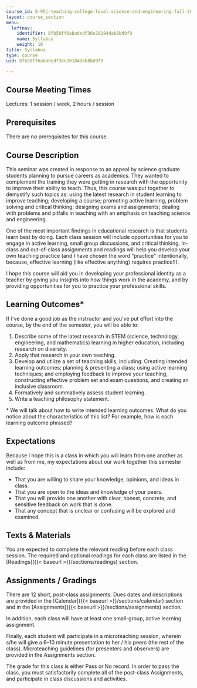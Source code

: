 ```yaml
---
course_id: 5-95j-teaching-college-level-science-and-engineering-fall-2015
layout: course_section
menu:
  leftnav:
    identifier: 8fb50ff6abadcdf36e28184dab8bd9f9
    name: Syllabus
    weight: 10
title: Syllabus
type: course
uid: 8fb50ff6abadcdf36e28184dab8bd9f9

---
```


Course Meeting Times
--------------------

Lectures: 1 session / week, 2 hours / session

Prerequisites
-------------

There are no prerequisites for this course.

Course Description
------------------

This seminar was created in response to an appeal by science graduate students planning to pursue careers as academics. They wanted to complement the training they were getting in research with the opportunity to improve their ability to teach. Thus, this course was put together to demystify such topics as: using the latest research in student learning to improve teaching; developing a course; promoting active learning, problem solving and critical thinking; designing exams and assignments; dealing with problems and pitfalls in teaching with an emphasis on teaching science and engineering.

One of the most important findings in educational research is that students learn best by doing. Each class session will include opportunities for you to engage in active learning, small group discussions, and critical thinking. In-class and out-of-class assignments and readings will help you develop your own teaching practice (and I have chosen the word "practice" intentionally, because, effective learning (like effective anything) requires practice!!).

I hope this course will aid you in developing your professional identity as a teacher by giving you insights into how things work in the academy, and by providing opportunities for you to practice your professional skills.

Learning Outcomes\*
-------------------

If I've done a good job as the instructor and you've put effort into the course, by the end of the semester, you will be able to:

1.  Describe some of the latest research in STEM (science, technology, engineering, and mathematics) learning in higher education, including research on diversity.
2.  Apply that research in your own teaching.
3.  Develop and utilize a set of teaching skills, including: Creating intended learning outcomes; planning & presenting a class; using active learning techniques; and employing feedback to improve your teaching, constructing effective problem set and exam questions, and creating an inclusive classroom.
4.  Formatively and summatively assess student learning.
5.  Write a teaching philosophy statement.

\* We will talk about how to write intended learning outcomes. What do you notice about the characteristics of this list? For example, how is each learning outcome phrased?

Expectations
------------

Because I hope this is a class in which you will learn from one another as well as from me, my expectations about our work together this semester include:

*   That you are willing to share your knowledge, opinions, and ideas in class.
*   That you are open to the ideas and knowledge of your peers.
*   That you will provide one another with clear, honest, concrete, and sensitive feedback on work that is done.
*   That any concept that is unclear or confusing will be explored and examined.

Texts & Materials
-----------------

You are expected to complete the relevant reading before each class session. The required and optional readings for each class are listed in the [Readings]({{< baseurl >}}/sections/readings) section.

Assignments / Gradings
----------------------

There are 12 short, post-class assignments. Dues dates and descriptions are provided in the [Calendar]({{< baseurl >}}/sections/calendar) section and in the [Assignments]({{< baseurl >}}/sections/assignments) section.

In addition, each class will have at least one small-group, active learning assignment.

Finally, each student will participate in a microteaching session, wherein s/he will give a 6–10 minute presentation to her / his peers (the rest of the class). Microteaching guidelines (for presenters and observers) are provided in the Assignments section.

The grade for this class is either Pass or No record. In order to pass the class, you must satisfactorily complete all of the post-class Assignments, and participate in class discussions and activities.